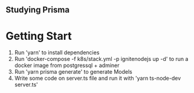 ## Studying Prisma

# Getting Start
1. Run 'yarn' to install dependencies
2. Run 'docker-compose -f k8s/stack.yml -p ignitenodejs up -d' to run a docker image from postgressql + adminer
3. Run 'yarn prisma generate' to generate Models
4. Write some code on server.ts file and run it with 'yarn ts-node-dev server.ts'
